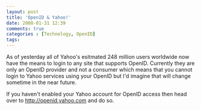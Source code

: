 ```yaml
---
layout: post
title: 'OpenID & Yahoo!'
date: 2008-01-31 12:39
comments: true
categories : [Technology, OpenID]
tags:
---
```

As of yesterday all of Yahoo's esitmated 248 million users worldwide now have the means to login to any site that supports OpenID. Currently they are only an OpenID provider and not a consumer which means that you cannot login to Yahoo services using your OpenID but I'd imagine that will change sometime in the near future.

If you haven't enabled your Yahoo account for OpenID access then head over to <a href="http://openid.yahoo.com">http://openid.yahoo.com</a> and do so.



